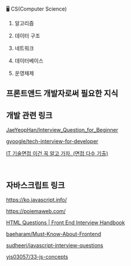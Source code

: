 🖥️ CS(Computer Science)
1. 알고리즘 



2. 데이터 구조



3. 네트워크



4. 데이터베이스 



5. 운영채제 


## 프론트앤드 개발자로써 필요한 지식



## 개발 관련 링크

[JaeYeopHan/Interview_Question_for_Beginner](https://github.com/JaeYeopHan/Interview_Question_for_Beginner)

[gyoogle/tech-interview-for-developer](https://github.com/gyoogle/tech-interview-for-developer)

[IT 기술면접 이건 꼭 알고 가자. (면접 다수 기출)](https://garden1500.tistory.com/11)

<br />

## 자바스크립트 링크

https://ko.javascript.info/

https://poiemaweb.com/

[HTML Questions | Front End Interview Handbook](https://yangshun.github.io/front-end-interview-handbook/en/html-questions)

[baeharam/Must-Know-About-Frontend](https://github.com/baeharam/Must-Know-About-Frontend)

[sudheerj/javascript-interview-questions](https://github.com/sudheerj/javascript-interview-questions)

[yjs03057/33-js-concepts](https://github.com/yjs03057/33-js-concepts)
